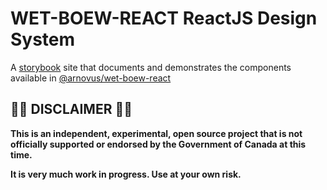 # WET-BOEW-REACT ReactJS Design System

A [storybook](https://storybook.js.org) site that documents and demonstrates the components available in
[@arnovus/wet-boew-react](https://github.com/arcnovus/wet-booew-x/tree/main/packages/wet-boew-react)

## 🚨🚨 DISCLAIMER 🚨🚨

**This is an independent, experimental, open source project that is not
officially supported or endorsed by the Government of Canada at this time.**

**It is very much work in progress. Use at your own risk.**
